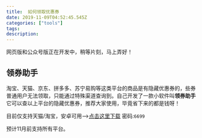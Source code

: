 ```yaml
---
title:  如何领取优惠券
date: 2019-11-09T04:52:45.545Z
categories: ["tools"]
tags: 
description: 
---
```


网页版和公众号版正在开发中，稍等片刻，马上弄好！

## 领券助手

淘宝、天猫、京东、拼多多、苏宁易购等这类平台的商品是有隐藏优惠券的，些券普通用户无法领取，只能通过特殊渠道查询到。自己开发了一款小软件叫**领券助手**它可以查以上平台的隐藏优惠券，推荐大家使用，毕竟省下来的都是钱呀！


目前仅支持天猫/淘宝，安卓可用-->[点击这里下载](https://www.lanzous.com/b760437/) 密码:`6699`

预计11月前支持所有平台。